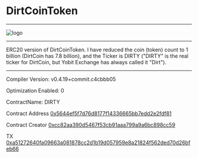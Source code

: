 # DirtCoinToken

------


![logo](https://camo.githubusercontent.com/dfd6dcafa77a5d527ab8af5300f9d8529bc87aeb/68747470733a2f2f63646e2e706272642e636f2f696d616765732f474e47636777552e706e67)


-----


ERC20 version of DirtCoinToken. I have reduced the coin (token) count to 1 billion (DirtCoin has 7.8 billion), and the Ticker is DIRTY ("DIRTY" is the real ticker for DirtCoin, but Yobit Exchange has always called it "Dirt").


------

Compiler Version: v0.4.19+commit.c4cbbb05

Optimization Enabled: 0

ContractName: DIRTY


Contract Address
[0x5644ef5f7d76d8177f14336665bb7edd2e2fdf81](https://etherscan.io/address/0x5644ef5f7d76d8177f14336665bb7edd2e2fdf81)

Contract Creator
[0xcc82aa390d5467f53cb91aaa799a9a6bc898cc59](https://etherscan.io/address/0xcc82aa390d5467f53cb91aaa799a9a6bc898cc59)

TX
[0xa51272640fa09663a081878cc2d1b19d057959e8a21824f562ded70d26bfeb66](https://etherscan.io/tx/0xa51272640fa09663a081878cc2d1b19d057959e8a21824f562ded70d26bfeb66)
